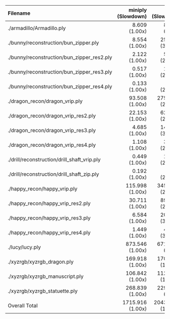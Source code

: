 | Filename                                    |      miniply (Slowdown) |       happly (Slowdown) |      tinyply (Slowdown) |         rply (Slowdown) |      msh_ply (Slowdown) |
| :------------------------------------------ | ----------------------: | ----------------------: | ----------------------: | ----------------------: | ----------------------: |
| ./armadillo/Armadillo.ply                   |        8.609    (1.00x) |       82.345    (9.56x) |       34.273    (3.98x) |       40.133    (4.66x) |        9.036    (1.05x) |
| ./bunny/reconstruction/bun_zipper.ply       |        8.554    (1.00x) |      259.147   (30.30x) |      122.025   (14.27x) |       32.540    (3.80x) |       28.220    (3.30x) |
| ./bunny/reconstruction/bun_zipper_res2.ply  |        2.122    (1.00x) |       59.674   (28.12x) |       27.984   (13.19x) |        8.054    (3.80x) |        6.519    (3.07x) |
| ./bunny/reconstruction/bun_zipper_res3.ply  |        0.517    (1.00x) |       13.806   (26.72x) |        6.768   (13.10x) |        1.749    (3.39x) |        1.531    (2.96x) |
| ./bunny/reconstruction/bun_zipper_res4.ply  |        0.133    (1.00x) |        3.318   (24.95x) |        1.534   (11.53x) |        0.443    (3.33x) |        0.387    (2.91x) |
| ./dragon_recon/dragon_vrip.ply              |       93.508    (1.00x) |     2755.133   (29.46x) |     1362.970   (14.58x) |      341.125    (3.65x) |      313.418    (3.35x) |
| ./dragon_recon/dragon_vrip_res2.ply         |       22.153    (1.00x) |      625.096   (28.22x) |      313.565   (14.15x) |       80.209    (3.62x) |       69.759    (3.15x) |
| ./dragon_recon/dragon_vrip_res3.ply         |        4.685    (1.00x) |      142.617   (30.44x) |       73.017   (15.58x) |       18.552    (3.96x) |       16.116    (3.44x) |
| ./dragon_recon/dragon_vrip_res4.ply         |        1.108    (1.00x) |       32.709   (29.52x) |       16.483   (14.87x) |        4.071    (3.67x) |        3.693    (3.33x) |
| ./drill/reconstruction/drill_shaft_vrip.ply |        0.449    (1.00x) |       12.573   (28.01x) |        6.157   (13.71x) |        1.779    (3.96x) |        1.477    (3.29x) |
| ./drill/reconstruction/drill_shaft_zip.ply  |        0.192    (1.00x) |        4.850   (25.32x) |        2.360   (12.32x) |        0.630    (3.29x) |        0.561    (2.93x) |
| ./happy_recon/happy_vrip.ply                |      115.998    (1.00x) |     3451.675   (29.76x) |     1697.751   (14.64x) |      428.578    (3.69x) |      394.180    (3.40x) |
| ./happy_recon/happy_vrip_res2.ply           |       30.711    (1.00x) |      899.973   (29.30x) |      458.119   (14.92x) |      115.309    (3.75x) |      103.237    (3.36x) |
| ./happy_recon/happy_vrip_res3.ply           |        6.584    (1.00x) |      209.773   (31.86x) |      104.194   (15.83x) |       26.088    (3.96x) |       22.992    (3.49x) |
| ./happy_recon/happy_vrip_res4.ply           |        1.449    (1.00x) |       46.018   (31.76x) |       23.178   (16.00x) |        5.666    (3.91x) |        5.048    (3.48x) |
| ./lucy/lucy.ply                             |      873.546    (1.00x) |     6715.319    (7.69x) |     2584.077    (2.96x) |     3572.547    (4.09x) |     1071.343    (1.23x) |
| ./xyzrgb/xyzrgb_dragon.ply                  |      169.918    (1.00x) |     1704.041   (10.03x) |      594.835    (3.50x) |      892.090    (5.25x) |      199.379    (1.17x) |
| ./xyzrgb/xyzrgb_manuscript.ply              |      106.842    (1.00x) |     1122.730   (10.51x) |      449.148    (4.20x) |      558.903    (5.23x) |      116.292    (1.09x) |
| ./xyzrgb/xyzrgb_statuette.ply               |      268.839    (1.00x) |     2297.650    (8.55x) |      806.766    (3.00x) |     1227.864    (4.57x) |      270.744    (1.01x) |
| Overall Total                               |     1715.916    (1.00x) |    20438.446   (11.91x) |     8685.205    (5.06x) |     7356.329    (4.29x) |     2633.932    (1.54x) |
